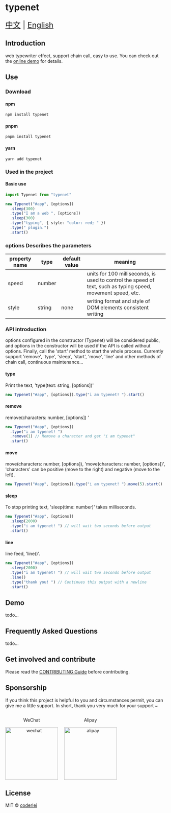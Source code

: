 # typenet

<div style="font-size: 1.5rem;">
  <a href="./README.md">中文</a> |
  <a href="./README.en.md">English</a>
</div>

## Introduction

web typewriter effect, support chain call, easy to use. You can check out the [online demo](http://acmenlei.github.io/typenet/docs) for details.

## Use

### Download

#### npm

```shell
npm install typenet
```

#### pnpm

```shell
pnpm install typenet
```

#### yarn

```shell
yarn add typenet
```

### Used in the project

#### Basic use

```ts
import Typenet from "typenet"

new Typenet("#app", [options])
  .sleep(300)
  .type("I am a web ", [options])
  .sleep(300)
  .type("typing", { style: "color: red; " })
  .type(" plugin.")
  .start()
```

### options Describes the parameters

| property name | type   | default value | meaning                                                                                                      |
| ------------- | ------ | ------------- | ------------------------------------------------------------------------------------------------------------ |
| speed         | number |               | units for 100 milliseconds, is used to control the speed of text, such as typing speed, movement speed, etc. |
| style         | string | none          | writing format and style of DOM elements consistent writing                                                  |

### API introduction

options configured in the constructor (Typenet) will be considered public, and options in the constructor will be used if the API is called without options. Finally, call the 'start' method to start the whole process. Currently support 'remove', 'type', 'sleep', 'start', 'move', 'line' and other methods of chain call, continuous maintenance...

#### type

Print the text, 'type(text: string, [options])'

```ts
new Typenet("#app", [options]).type("i am typenet! ").start()
```

#### remove

remove(characters: number, [options]) '

```ts
new Typenet("#app", [options])
  .type("i am typenet! ")
  .remove(1) // Remove a character and get "i am typenet"
  .start()
```

#### move

move(characters: number, [options]), 'move(characters: number, [options])', 'characters' can be positive (move to the right) and negative (move to the left).

```ts
new Typenet("#app", [options]).type("i am typenet! ").move(5).start()
```

#### sleep

To stop printing text, 'sleep(time: number)' takes milliseconds.

```ts
new Typenet("#app", [options])
  .sleep(2000)
  .type("i am typenet! ") // will wait two seconds before output
  .start()
```

#### line

line feed, 'line()'.

```ts
new Typenet("#app", [options])
  .sleep(2000)
  .type("i am typenet! ") // will wait two seconds before output
  .line()
  .type("thank you! ") // Continues this output with a newline
  .start()
```

## Demo

todo...

## Frequently Asked Questions

todo...

## Get involved and contribute

Please read the [CONTRIBUTING Guide](./CONTRIBUTING.md) before contributing.

## Sponsorship

If you think this project is helpful to you and circumstances permit, you can give me a little support. In short, thank you very much for your support ~

<div style="display: flex; gap: 20px;" >
<div style="text-align: center">
<p>WeChat</p>
<img style="width: 165px; height: 165px" src="./docs/wechat.jpg "alt=" wechat" />
</div>
<div style="text-align: center">
<p>Alipay</p>
<img style="width: 165px; height: 165px" src="./docs/alipay.jpg "alt=" alipay" />
</div>
</div>

## License

MIT © [coderlei](./license)
